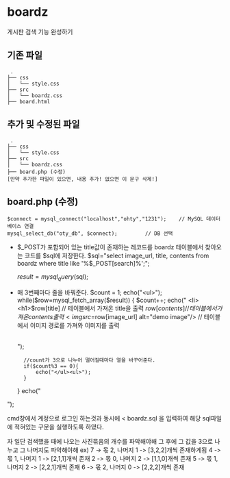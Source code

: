 # boardz
게시판 검색 기능 완성하기

## 기존 파일
```
 .
├── css
│   └── style.css
├── src
│   └── boardz.css
├── board.html
```

## 추가 및 수정된 파일
```
 .
├── css
│   └── style.css
├── src
│   └── boardz.css
├── board.php (수정)
[만약 추가한 파일이 있으면, 내용 추가! 없으면 이 문구 삭제!]
```
## board.php (수정)

    $connect = mysql_connect("localhost","ohty","1231");    // MySQL 데이터베이스 연결
    mysql_select_db("oty_db", $connect);         // DB 선택
    
* $_POST가 포함되어 있는 title값이 존재하는 레코드를 boardz 테이블에서 찾아오는 코드를 $sql에 저장한다.
    $sql="select image_url, title, contents from boardz where title like '%$_POST[search]%';"; 
    
    
    $result=mysql_query($sql);  
* 매 3번째마다 줄을 바꿔준다.
    $count = 1;
    echo("<ul>");
    while($row=mysql_fetch_array($result))
    {
        $count++;
        echo("                   
            <li>
                <h1>$row[title]</h1>    // 테이블에서 가져온 title을 출력
                $row[contents]          // 테이블에서 가져온 contents 출력
                <img src=$row[image_url] alt=\"demo image\"/> // 테이블에서 이미지 경로를 가져와 이미지를 출력
            </li>        
            ");
    
    
        //count가 3으로 나누어 떨어질때마다 열을 바꾸어준다.
        if($count%3 == 0){
            echo("</ul><ul>");
        }
    }
    echo("</ul>");

cmd창에서 계정으로 로그인 하는것과 동시에 < boardz.sql 을 입력하여 해당  sql파일에 적혀있는 구문을 실행하도록 하였다.


자 일단 검색했을 때에 나오는 사진묶음의 개수를 파악해야해
그 후에 그 값을 3으로 나누고 그 나머지도 파악해야해
ex) 7 -> 몫 2, 나머지 1 -> [3,2,2]개씩 존재하게됨
 4 -> 몫 1, 나머지 1 -> [2,1,1]개씩 존재
 2 -> 몫 0, 나머지 2 -> [1,1,0]개씩 존재
 5 -> 몫 1, 나머지 2 -> [2,2,1]개씩 존재
 6 -> 몫 2, 나머지 0 -> [2,2,2]개씩 존재
 